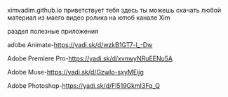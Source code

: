 ximvadim.github.io 
приветствует тебя
здесь ты можешь скачать любой материал из маего видео ролика на ютюб канале Xim


раздел полезные приложения


adobe Animate-https://yadi.sk/d/wzkB1GT7-l_-Dw

Adobe Premiere Pro-https://yadi.sk/d/xvnwyNRuEENu5A

Adobe Muse-https://yadi.sk/d/GzwIo-sxyMEijg

Adobe Photoshop-https://yadi.sk/d/Fl519GkmI3Fq_Q
